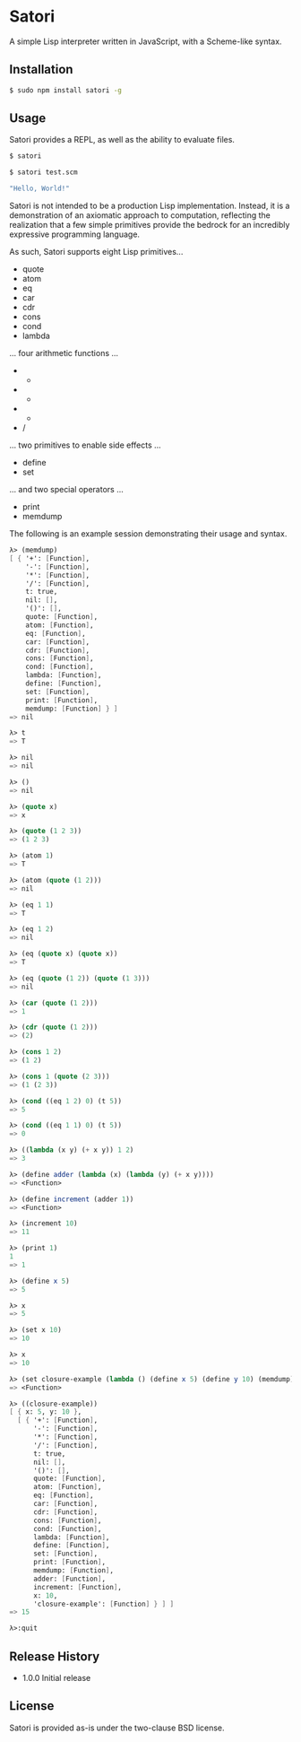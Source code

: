 Satori
======

A simple Lisp interpreter written in JavaScript, with a Scheme-like syntax.

## Installation

```sh
$ sudo npm install satori -g
```

## Usage

Satori provides a REPL, as well as the ability to evaluate files.

```sh
$ satori
```

```sh
$ satori test.scm

"Hello, World!"
```

Satori is not intended to be a production Lisp implementation. Instead, it is a
demonstration of an axiomatic approach to computation, reflecting the
realization that a few simple primitives provide the bedrock for an incredibly
expressive programming language.

As such, Satori supports eight Lisp primitives...

* quote
* atom
* eq
* car
* cdr
* cons
* cond
* lambda

... four arithmetic functions ...

* +
* -
* *
* /

... two primitives to enable side effects ...

* define
* set

... and two special operators ...

* print
* memdump

The following is an example session demonstrating their usage and syntax.

```scheme
λ> (memdump)
[ { '+': [Function],
    '-': [Function],
    '*': [Function],
    '/': [Function],
    t: true,
    nil: [],
    '()': [],
    quote: [Function],
    atom: [Function],
    eq: [Function],
    car: [Function],
    cdr: [Function],
    cons: [Function],
    cond: [Function],
    lambda: [Function],
    define: [Function],
    set: [Function],
    print: [Function],
    memdump: [Function] } ]
=> nil

λ> t
=> T

λ> nil
=> nil

λ> ()
=> nil

λ> (quote x)
=> x

λ> (quote (1 2 3))
=> (1 2 3)

λ> (atom 1)
=> T

λ> (atom (quote (1 2)))
=> nil

λ> (eq 1 1)
=> T

λ> (eq 1 2)
=> nil

λ> (eq (quote x) (quote x))
=> T

λ> (eq (quote (1 2)) (quote (1 3)))
=> nil

λ> (car (quote (1 2)))
=> 1

λ> (cdr (quote (1 2)))
=> (2)

λ> (cons 1 2)
=> (1 2)

λ> (cons 1 (quote (2 3)))
=> (1 (2 3))

λ> (cond ((eq 1 2) 0) (t 5))
=> 5

λ> (cond ((eq 1 1) 0) (t 5))
=> 0

λ> ((lambda (x y) (+ x y)) 1 2)
=> 3

λ> (define adder (lambda (x) (lambda (y) (+ x y))))
=> <Function>

λ> (define increment (adder 1))
=> <Function>

λ> (increment 10)
=> 11

λ> (print 1)
1
=> 1

λ> (define x 5)
=> 5

λ> x
=> 5

λ> (set x 10)
=> 10

λ> x
=> 10

λ> (set closure-example (lambda () (define x 5) (define y 10) (memdump) (lambda () (+ x y))))
=> <Function>

λ> ((closure-example))
[ { x: 5, y: 10 },
  [ { '+': [Function],
      '-': [Function],
      '*': [Function],
      '/': [Function],
      t: true,
      nil: [],
      '()': [],
      quote: [Function],
      atom: [Function],
      eq: [Function],
      car: [Function],
      cdr: [Function],
      cons: [Function],
      cond: [Function],
      lambda: [Function],
      define: [Function],
      set: [Function],
      print: [Function],
      memdump: [Function],
      adder: [Function],
      increment: [Function],
      x: 10,
      'closure-example': [Function] } ] ]
=> 15

λ>:quit
```

## Release History

* 1.0.0 Initial release

## License

Satori is provided as-is under the two-clause BSD license.
